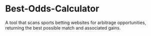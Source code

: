 # Best-Odds-Calculator
A tool that scans sports betting websites for arbitrage opportunities, returning the best possible match and associated gains.
